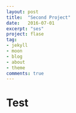 ```yaml
---
layout: post
title:  "Second Project"
date:   2016-07-01
excerpt: "ses"
project: flase
tag:
- jekyll 
- moon
- blog
- about
- theme
comments: true
---
```


# Test
